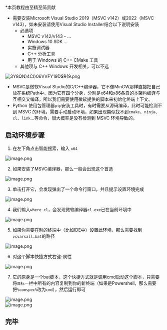 *本页教程由至精至简贡献

- 需要安装Microsoft Visual Studio 2019（MSVC v142）或2022（MSVC v143），如未安装请使用Visual Studio Installer结合以下说明安装
   - 必选项
      - MSVC v142/v143 - ...
      - Windows 10 SDK ...
      - 实施调试器
      - C++ 分析工具
      - 用于 Windows 的 C++ CMake 工具
   - 其他项与 C++ Windows 开发相关，可以不选

![3Y8QN)4CI}06VVFY19D$R{9.png](https://cdn.nlark.com/yuque/0/2023/png/34659871/1674893768894-f4c508f0-d238-40a8-9c63-e68f511a7708.png#averageHue=%23eaeaea&clientId=uf60ebeb2-0629-4&from=paste&height=720&id=ue39e84ed&name=3Y8QN%294CI%7D06VVFY19D%24R%7B9.png&originHeight=900&originWidth=1600&originalType=binary&ratio=1&rotation=0&showTitle=false&size=195801&status=done&style=none&taskId=ub0c53cc5-d5d3-4e7b-9be7-4c9bb1c7f50&title=&width=1280)

- MSVC是微软Visual Studio的C/C++编译器，它不像MinGW那样直接把自己放在系统Path中，因为它有四个分身，分别是x64和x86各自的本架构编译与互相交叉编译，所以我们需要使用微软提供的脚本来初始化终端上下文。
- Python 使用包管理器`pip`安装工具时，有时需要从源码编译，此时可能检测不到 MSVC 的环境，需要手动启动环境，如果出现类似找不到`cmake`、`ninja`、`cl`、`link`...等命令，很大概率是没有检测到 MSVC 环境导致的。
<a name="HgwYi"></a>
## 启动环境步骤

1. 在左下角点击智能搜索，输入	`x64`

![image.png](https://cdn.nlark.com/yuque/0/2022/png/34683583/1670942079261-4437ec2a-adc6-4a94-81f0-a6070453abbb.png#averageHue=%23a8ab77&clientId=uc3b81e0c-f868-4&from=paste&height=104&id=u7caea7e5&name=image.png&originHeight=130&originWidth=448&originalType=binary&ratio=1&rotation=0&showTitle=false&size=18469&status=done&style=none&taskId=ua6ef4502-8846-4354-93a7-09b81372083&title=&width=358.4)

2. 如果安装了MSVC编译器，那么一般会出现这个首选

![image.png](https://cdn.nlark.com/yuque/0/2022/png/34683583/1670942196586-3ab9dbb7-e0b3-494a-8a06-eaf382e29db5.png#averageHue=%23434342&clientId=uc3b81e0c-f868-4&from=paste&height=262&id=UliYE&name=image.png&originHeight=328&originWidth=978&originalType=binary&ratio=1&rotation=0&showTitle=false&size=147953&status=done&style=none&taskId=u0f1c9de3-1bf5-4b5f-b19d-df714264352&title=&width=782.4)

3. 单击打开它，会发现弹出了一个命令行窗口，并且提示设置环境完成

![image.png](https://cdn.nlark.com/yuque/0/2022/png/34683583/1670942378597-5d96dd05-0f81-4828-b08b-921e5cf419e7.png#averageHue=%23454240&clientId=uc3b81e0c-f868-4&from=paste&height=154&id=u655c175d&name=image.png&originHeight=192&originWidth=735&originalType=binary&ratio=1&rotation=0&showTitle=false&size=16718&status=done&style=none&taskId=uc27d007a-01e4-4da6-80db-e31b5f40238&title=&width=588)

4. 我们输入`where cl`，会发现微软编译器`cl.exe`已在当前环境中

![image.png](https://cdn.nlark.com/yuque/0/2022/png/34683583/1670942437399-b9b1af9a-5f81-4147-9480-e60f056bd096.png#averageHue=%23373533&clientId=uc3b81e0c-f868-4&from=paste&height=204&id=uc751135d&name=image.png&originHeight=255&originWidth=1155&originalType=binary&ratio=1&rotation=0&showTitle=false&size=27346&status=done&style=none&taskId=u9fcc33b5-e6df-49b3-a0f4-2bca28b911f&title=&width=924)

5. 如果你需要在别的终端中（比如IDE中）设置此环境，那么需要找到`vcvarsall.bat`的路径

![image.png](https://cdn.nlark.com/yuque/0/2022/png/34683583/1670942512347-80595634-5ace-49f3-a3d1-30318f927284.png#averageHue=%23474747&clientId=uc3b81e0c-f868-4&from=paste&height=251&id=u8f32f57f&name=image.png&originHeight=314&originWidth=426&originalType=binary&ratio=1&rotation=0&showTitle=false&size=75579&status=done&style=none&taskId=u5c3ff8bc-5311-406a-baee-316a758ff97&title=&width=340.8)

6. 对这个脚本快捷方式右键-属性

![image.png](https://cdn.nlark.com/yuque/0/2022/png/34683583/1670942587697-6c2539db-9cfe-4a88-8559-c66adcbfa91b.png#averageHue=%23f8f6f5&clientId=uc3b81e0c-f868-4&from=paste&height=186&id=u4c91a1ee&name=image.png&originHeight=233&originWidth=1068&originalType=binary&ratio=1&rotation=0&showTitle=false&size=30939&status=done&style=none&taskId=ud334215d-7f26-4e32-954e-dbeca12f7c2&title=&width=854.4)

7. 它的原身是一个bat脚本，这个快捷方式就是调用cmd启动这个脚本，只需要将`目标`一栏中所有的内容复制到你的新终端（如果是Powershell，那么需要把`%comspec%`改为`cmd`），然后运行即可

![image.png](https://cdn.nlark.com/yuque/0/2022/png/34683583/1670942636362-c1399881-b185-43e9-bfee-3579162061e3.png#averageHue=%23f4f3f3&clientId=uc3b81e0c-f868-4&from=paste&height=638&id=uae4b4610&name=image.png&originHeight=798&originWidth=583&originalType=binary&ratio=1&rotation=0&showTitle=false&size=37841&status=done&style=none&taskId=u1a6deafa-0e59-4f7f-89b8-99379e5a478&title=&width=466.4)<br />![image.png](https://cdn.nlark.com/yuque/0/2022/png/34683583/1670942829628-77179de0-2c98-48bd-94ce-828f237d09b2.png#averageHue=%231d1d1d&clientId=uc3b81e0c-f868-4&from=paste&height=634&id=u4dc51c30&name=image.png&originHeight=792&originWidth=1483&originalType=binary&ratio=1&rotation=0&showTitle=false&size=59914&status=done&style=none&taskId=u382023bc-38e1-405f-90be-6cabb33a1b8&title=&width=1186.4)
<a name="xoTYZ"></a>
## 完毕

